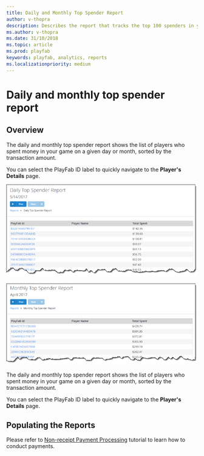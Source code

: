 ```yaml
---
title: Daily and Monthly Top Spender Report
author: v-thopra
description: Describes the report that tracks the top 100 spenders in your game.
ms.author: v-thopra
ms.date: 31/10/2018
ms.topic: article
ms.prod: playfab
keywords: playfab, analytics, reports
ms.localizationpriority: medium
---
```


# Daily and monthly top spender report

## Overview

The daily and monthly top spender report shows the list of players who spent money in your game on a given day or month, sorted by the transaction amount.

You can select the PlayFab ID label to quickly navigate to the **Player's Details** page.

![Daily Top Spender Report Table](media/tutorials/daily-top-spender-report-table.png)  

![Daily Top Spender Report Table](media/tutorials/monthly-top-spender-report-table.png)  

The daily and monthly top spender report shows the list of players who spent money in your game on a given day or month, sorted by the transaction amount.

You can select the PlayFab ID label to quickly navigate to the **Player's Details** page.

## Populating the Reports

Please refer to [Non-receipt Payment Processing](../../commerce/economy/non-receipt-payment-processing.md) tutorial to learn how to conduct payments.

